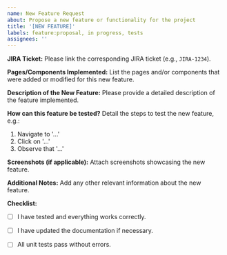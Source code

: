 ```yaml
---
name: New Feature Request
about: Propose a new feature or functionality for the project
title: '[NEW FEATURE]'
labels: feature:proposal, in progress, tests
assignees: ''
---
```


<!--

PR Title: [New Feature] - Brief description of the implementation

-->

**JIRA Ticket:**
Please link the corresponding JIRA ticket (e.g., `JIRA-1234`).

**Pages/Components Implemented:**
List the pages and/or components that were added or modified for this new feature.

**Description of the New Feature:**
Please provide a detailed description of the feature implemented.

**How can this feature be tested?**
Detail the steps to test the new feature, e.g.:
1. Navigate to '...'
2. Click on '...'
3. Observe that '...'

**Screenshots (if applicable):**
Attach screenshots showcasing the new feature.

**Additional Notes:**
Add any other relevant information about the new feature.

**Checklist:**
- [ ] I have tested and everything works correctly.
- [ ] I have updated the documentation if necessary.
- [ ] All unit tests pass without errors.

